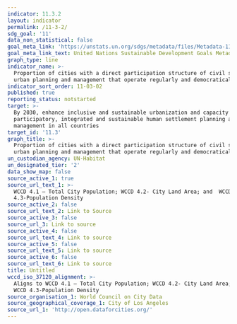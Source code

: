 ```yaml
---
indicator: 11.3.2
layout: indicator
permalink: /11-3-2/
sdg_goal: '11'
data_non_statistical: false
goal_meta_link: 'https://unstats.un.org/sdgs/metadata/files/Metadata-11-03-02.pdf'
goal_meta_link_text: United Nations Sustainable Development Goals Metadata (pdf 2066kB)
graph_type: line
indicator_name: >-
  Proportion of cities with a direct participation structure of civil society in
  urban planning and management that operate regularly and democratically
indicator_sort_order: 11-03-02
published: true
reporting_status: notstarted
target: >-
  By 2030, enhance inclusive and sustainable urbanization and capacity for
  participatory, integrated and sustainable human settlement planning and
  management in all countries
target_id: '11.3'
graph_title: >-
  Proportion of cities with a direct participation structure of civil society in
  urban planning and management that operate regularly and democratically
un_custodian_agency: UN-Habitat
un_designated_tier: '2'
data_show_map: false
source_active_1: true
source_url_text_1: >-
  WCCD 4.1 – Total City Population; WCCD 4.2- City Land Area; and  WCCD
  4.3-Population Density
source_active_2: false
source_url_text_2: Link to Source
source_active_3: false
source_url_3: Link to source
source_active_4: false
source_url_text_4: Link to source
source_active_5: false
source_url_text_5: Link to source
source_active_6: false
source_url_text_6: Link to source
title: Untitled
wccd_iso_37120_alignment: >-
  Aligns to WCCD 4.1 – Total City Population; WCCD 4.2- City Land Area; and 
  WCCD 4.3-Population Density
source_organisation_1: World Council on City Data
source_geographical_coverage_1: City of Los Angeles
source_url_1: 'http://open.dataforcities.org/'
---
```

